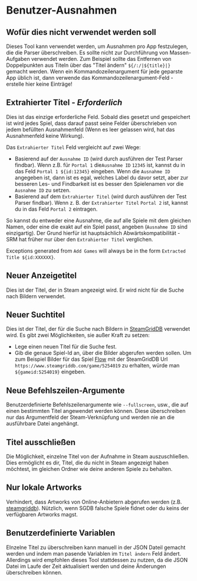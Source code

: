 # Benutzer-Ausnahmen
## Wofür dies nicht verwendet werden soll
Dieses Tool kann verwendet werden, um Ausnahmen pro App festzulegen, die die Parser überschreiben. Es sollte nicht zur Durchführung von Massen-Aufgaben verwendet werden. Zum Beispiel sollte das Entfernen von Doppelpunkten aus Titeln über das "Titel ändern" `${/:/|${title}|}` gemacht werden. Wenn ein Kommandozeilenargument für jede geparste App üblich ist, dann verwende das Kommandozeilenargument-Feld - erstelle hier keine Einträge!

## Extrahierter Titel - *Erforderlich*
Dies ist das einzige erforderliche Feld. Sobald dies gesetzt und gespeichert ist wird jedes Spiel, dass darauf passt seine Felder überschrieben von jedem befüllten Ausnahmenfeld (Wenn es leer gelassen wird, hat das Ausnahmenfeld keine Wirkung).

Das `Extrahierter Titel` Feld vergleicht auf zwei Wege:

* Basierend auf der `Ausnahme ID` (wird durch ausführen der Test Parser findbar). Wenn z.B. für `Portal 1` die`Ausnahme ID` `12345` ist, kannst du in das Feld `Portal 1 ${id:12345}` eingeben. Wenn die `Ausnahme ID` angegeben ist, dann ist es egal, welches Label du davor setzt, aber zur besseren Les- und Findbarkeit ist es besser den Spielenamen vor die `Ausnahme ID` zu setzen.
* Basierend auf dem `Extrahierter Titel` (wird durch ausführen der Test Parser findbar). Wenn z. B. der `Extrahierter Titel` `Portal 2` ist, kannst du in das Feld `Portal 2` eintragen.

So kannst du entweder eine Ausnahme, die auf alle Spiele mit dem gleichen Namen, oder eine die exakt auf ein Spiel passt, angeben (`Ausnahme ID` sind einzigartig). Der Grund hierfür ist hauptsächlich Abwärtskompatibilität - SRM hat früher nur über den `Extrahierter Titel` verglichen.

Exceptions generated from `Add Games` will always be in the form `Extracted Title ${id:XXXXXX}`.

## Neuer Anzeigetitel

Dies ist der Titel, der in Steam angezeigt wird. Er wird nicht für die Suche nach Bildern verwendet.

## Neuer Suchtitel

Dies ist der Titel, der für die Suche nach Bildern in [SteamGridDB](https://www.steamgriddb.com) verwendet wird. Es gibt zwei Möglichkeiten, sie außer Kraft zu setzen:

* Lege einen neuen Titel für die Suche fest.
* Gib die genaue Spiel-Id an, über die Bilder abgerufen werden sollen. Um zum Beispiel Bilder für das Spiel [Flow](https://www.steamgriddb.com/game/5254019) mit der SteamGridDB Url `https://www.steamgriddb.com/game/5254019` zu erhalten, würde man `${gameid:5254019}` eingeben.

## Neue Befehlszeilen-Argumente

Benutzerdefinierte Befehlszeilenargumente wie `--fullscreen`, usw., die auf einen bestimmten Titel angewendet werden können. Diese überschreiben nur das Argumentfeld der Steam-Verknüpfung und werden nie an die ausführbare Datei angehängt.

## Titel ausschließen

Die Möglichkeit, einzelne Titel von der Aufnahme in Steam auszuschließen. Dies ermöglicht es dir, Titel, die du nicht in Steam angezeigt haben möchtest, im gleichen Ordner wie deine anderen Spiele zu behalten.

## Nur lokale Artworks

Verhindert, dass Artworks von Online-Anbietern abgerufen werden (z.B. [steamgriddb](https://www.steamgriddb.com)). Nützlich, wenn SGDB falsche Spiele fidnet oder du keins der verfügbaren Artworks magst.

## Benutzerdefinierte Variablen
EInzelne Titel zu überschreiben kann manuell in der JSON Dateil gemacht werden und indem man pasende Variablen im `Titel ändern` Feld ändert. Allerdings wird empfohlen dieses Tool stattdessen zu nutzen, da die JSON Datei im Laufe der Zeit aktualisiert werden und deine Änderungen überschreiben können.
